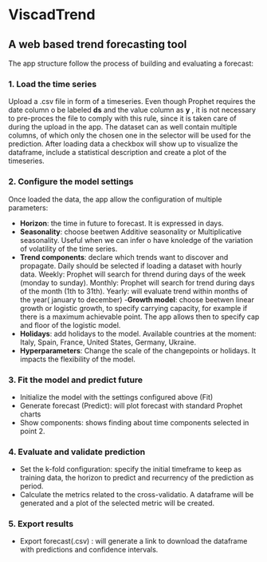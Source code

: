 # ViscadTrend

## A web based trend forecasting tool

The app structure follow the process of building and evaluating a forecast:

### 1. Load the time series

Upload a .csv file in form of a timeseries. Even though Prophet requires the date column o be labeled **ds** and the value column as **y** , it is not necessary to pre-proces the file to comply with this rule, since it is taken care of during the upload in the app. 
The dataset can as well contain multiple columns, of which only the chosen one in the selector will be used for the prediction.
After loading data a checkbox will show up to visualize the dataframe, include a statistical description and create a plot of the timeseries. 
### 2. Configure the model settings

Once loaded the data, the app allow the configuration of multiple parameters:
- **Horizon**: the time in future to forecast. It is expressed in days.
- **Seasonality**: choose beetwen Additive seasonality or Multiplicative seasonality. Useful when we can infer o have knoledge of the variation of volatility of the time series.
- **Trend components**: declare which trends want to discover and propagate. Daily should be selected if loading a dataset with hourly data.
Weekly: Prophet will search for thrend during days of the week (monday to sunday).
Monthly: Prophet will search for trend during days of the month (1th to 31th).
Yearly: will evaluate trend within months of the year( january to december)
-**Growth model**: choose beetwen linear growth or logistic growth, to specify  carrying capacity, for example if there is a maximum achievable point. The app allows then to specify cap and floor of the logistic model.
- **Holidays**: add holidays to the model. Available countries at the moment: Italy, Spain, France, United States, Germany, Ukraine.
- **Hyperparameters**: Change the scale of the changepoints or holidays. It impacts the flexibility of the model. 

### 3. Fit the model and predict future
- Initialize the model with the settings configured above  (Fit)
- Generate forecast (Predict): will plot forecast with standard Prophet charts
- Show components: shows finding about time components selected in point 2.

### 4. Evaluate and validate prediction

- Set the k-fold configuration: specify the initial timeframe to keep as training data, the horizon to predict and recurrency of the prediction as period.
- Calculate the metrics related to the cross-validatio. A dataframe will be generated and a plot of the selected metric will be created.


### 5. Export results

- Export forecast(.csv) : will generate a link to download the dataframe with predictions and confidence intervals.
